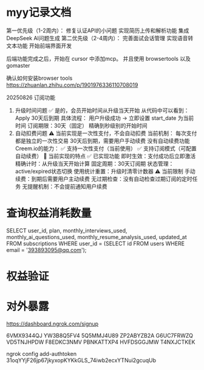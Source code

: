 # myy记录文档

第一优先级（1-2周内）：
修复认证API的小问题
实现简历上传和解析功能
集成DeepSeek AI问题生成
第二优先级（2-4周内）：
完善面试会话管理
实现语音转文本功能
开始前端界面开发



后端功能完成之后，开始在 cursor 中添加mcp。
并且使用 browsertools 以及 gomaster

确认如何安装browser tools
https://zhuanlan.zhihu.com/p/1901976336110708019



20250826
订阅功能

1. 升级时间问题
✅ 是的，会员开始时间从升级当天开始
从代码中可以看到：
Apply
30天后到期
具体流程：
用户升级成功 → 立即设置 start_date 为当前时间
订阅期限：30天（固定）
精确到秒级别的开始时间
2. 自动扣费问题
⚠️ 当前实现是一次性支付，不会自动扣费
当前机制：
每次支付都是独立的一次性交易
30天后到期，需要用户手动续费
没有自动续费功能
Creem.io的能力：
✅ 支持一次性支付（当前使用）
✅ 支持订阅模式（可配置自动续费）
🔧 当前实现的特点
✅ 已实现功能
即时生效：支付成功后立即激活
精确计时：从升级当天开始计算
固定周期：30天订阅期
状态管理：active/expired状态切换
使用统计重置：升级时清零计数器
⚠️ 当前限制
手动续费：到期后需要用户主动续费
无过期检查：没有自动检查过期订阅的定时任务
无提醒机制：不会提前通知用户续费






# 查询权益消耗数量
SELECT user_id, plan, monthly_interviews_used, monthly_ai_questions_used, monthly_resume_analysis_used, updated_at 
FROM subscriptions 
WHERE user_id = (SELECT id FROM users WHERE email = '393893095@qq.com');



# 权益验证




# 对外暴露
https://dashboard.ngrok.com/signup

6VMX9344QJ
YW3B8Q5FV4
5Q5MMJ4U89
ZP2ABYZB2A
G6UC7FRWZQ
VD5TNJHPDW
F8EDKC3NMV
PBNKATTXP4
HVFDSGGJMW
T4NXJCTKEK

ngrok config add-authtoken 31oqYYjF26jp67jkyxopKYKkGLS_74iwb2ecxYTNui2gcuqUb